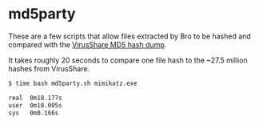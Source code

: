 # md5party

These are a few scripts that allow files extracted by Bro to be hashed and compared with the [VirusShare MD5 hash dump](https://virusshare.com).

It takes roughly 20 seconds to compare one file hash to the ~27.5 million hashes from VirusShare.
```bash
$ time bash md5party.sh mimikatz.exe

real  0m18.177s
user  0m18.005s
sys   0m0.166s
```
